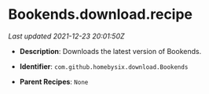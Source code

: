 # Bookends.download.recipe

_Last updated 2021-12-23 20:01:50Z_

- **Description**: Downloads the latest version of Bookends.

- **Identifier**: `com.github.homebysix.download.Bookends`

- **Parent Recipes**: `None`
